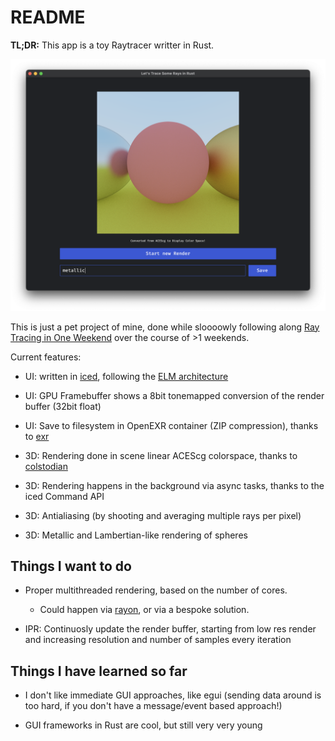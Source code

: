 # README

**TL;DR:** This app is a toy Raytracer writter in Rust.

![screenshoot](screengrab.png)

This is just a pet project of mine, done while sloooowly following along [Ray Tracing in One Weekend](https://misterdanb.github.io/raytracinginrust/#surfacenormalsandmultipleobjects) over the course of >1 weekends.

Current features:
- UI: written in [iced](https://iced.rs/), following the [ELM architecture](https://guide.elm-lang.org/architecture/)

- UI: GPU Framebuffer shows a 8bit tonemapped conversion of the render buffer (32bit float) 

- UI: Save to filesystem in OpenEXR container (ZIP compression), thanks to [exr](https://crates.io/crates/exr)

- 3D: Rendering done in scene linear ACEScg colorspace, thanks to [colstodian](https://crates.io/crates/colstodian)

- 3D: Rendering happens in the background via async tasks, thanks to the iced Command API

- 3D: Antialiasing (by shooting and averaging multiple rays per pixel)

- 3D: Metallic and Lambertian-like rendering of spheres

## Things I want to do

- Proper multithreaded rendering, based on the number of cores.
  - Could happen via [rayon](https://crates.io/crates/rayon), or via a bespoke solution.
  
- IPR: Continuosly update the render buffer, starting from low res render and increasing resolution and number of samples every iteration

## Things I have learned so far

- I don't like immediate GUI approaches, like egui (sending data around is too hard, if you don't have a message/event based approach!)

- GUI frameworks in Rust are cool, but still very very young
